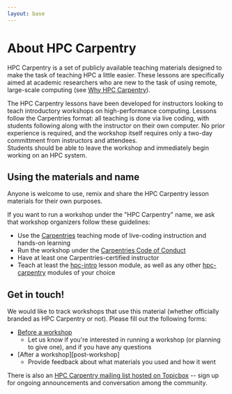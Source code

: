 ```yaml
---
layout: base
---
```


# About HPC Carpentry

HPC Carpentry is a set of publicly available teaching materials designed to make the 
task of teaching HPC a little easier.  These lessons are specifically aimed at academic
researchers who are new to the task of using remote, large-scale computing (see [Why 
HPC Carpentry](why-hpc-carpentry)).  

The HPC Carpentry lessons have been developed for instructors 
looking to teach introductory workshops on high-performance computing.
Lessons follow the Carpentries format: 
all teaching is done via live coding, 
with students following along with the instructor on their own computer.
No prior experience is required, 
and the workshop itself requires only a two-day committment from instructors and attendees.  
Students should be able to leave the workshop and immediately begin working on an HPC system.

## Using the materials and name

Anyone is welcome to use, remix and share the HPC Carpentry lesson materials for their 
own purposes.  

If you want to run a workshop under the "HPC Carpentry" name, 
we ask that workshop organizers follow these guidelines: 

* Use the [Carpentries][carpentries] teaching mode of live-coding instruction and hands-on learning
* Run the workshop under the [Carpentries Code of Conduct][carpentries-coc]
* Have at least one Carpentries-certified instructor
* Teach at least the [hpc-intro][] lesson module, as well as any other [hpc-carpentry][] modules of your choice

## Get in touch!  

We would like to track workshops that use this material (whether officially branded as 
HPC Carpentry or not).  Please fill out the following forms: 

* [Before a workshop][pre-workshop]
	* Let us know if you're interested in running a workshop (or planning to give one), 
	and if you have any questions
* [After a workshop][post-workshop]
	* Provide feedback about what materials you used and how it went

There is also an [HPC Carpentry mailing list hosted on Topicbox][hpc-list] -- sign up
for ongoing announcements and conversation among the community.  

[hpc-intro]: https://hpc-carpentry.github.io/hpc-intro/
[hpc-carpentry]: https://hpc-carpentry.github.io/
[carpentries]: https://carpentries.org/
[carpentries-coc]: https://docs.carpentries.org/topic_folders/policies/code-of-conduct.html
[pre-workshop]: google.link
[post-workshp]: google.link
[hpc-list]: https://carpentries.topicbox.com/groups/discuss-hpc